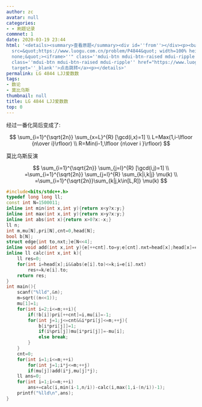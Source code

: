 ```yaml
---
author: zc
avatar: null
categories:
- - 刷题记录
commnet: 1
date: 2020-03-19 23:44
html: '<details><summary>查看原题</summary><div id=''from''></div><p><button onclick="document.getElementById(''from'').innerHTML=''<iframe
  src=&quot;https://www.luogu.com.cn/problem/P4844&quot; width=100% height=800px style=&quot;border:
  none;&quot;><iframe>''" class=''mdui-btn mdui-btn-raised mdui-ripple''>点击加载</button><a
  class=''mdui-btn mdui-btn-raised mdui-ripple'' href="https://www.luogu.com.cn/problem/P4844"
  target=''_blank''>点击跳转</a><p></details>'
permalink: LG 4844 LJJ爱数数
tags:
- 数论
- 莫比乌斯
thumbnail: null
title: LG 4844 LJJ爱数数
top: 0
---
```

经过一番化简后变成了:

$$
\sum_{i=1}^{\sqrt{2n}} \sum_{x=L}^{R} [\gcd(i,x)=1]  
\\
L=Max(1,i-\lfloor {n\over i}\rfloor)
\\
R=Min(i-1,\lfloor {n\over i }\rfloor)
$$

莫比乌斯反演

$$
\sum_{i=1}^{\sqrt{2n}} \sum_{j=l}^{R} [\gcd(i,j)=1]
\\
=\sum_{i=1}^{\sqrt{2n}} \sum_{j=l}^{R} \sum_{k|i,k|j} \mu(k)
\\
=\sum_{i=1}^{\sqrt{2n}}\sum_{k|j,k\in[L,R]} \mu(k)
$$

```cpp
#include<bits/stdc++.h>
typedef long long ll;
const int N=1500011;
inline int min(int x,int y){return x<y?x:y;}
inline int max(int x,int y){return x>y?x:y;}
inline int abs(int x){return x>0?x:-x;}
ll n;
int m,mu[N],pri[N],cnt=0,head[N];
bool b[N];
struct edge{int to,nxt;}e[N<<4];
inline void add(int x,int y){e[++cnt].to=y;e[cnt].nxt=head[x];head[x]=cnt;}
inline ll calc(int x,int k){
    ll res=0;
    for(int i=head[x];i&&abs(e[i].to)<=k;i=e[i].nxt)
        res+=k/e[i].to;
    return res;
}
int main(){
    scanf("%lld",&n);
    m=sqrt((n<<1));
    mu[1]=1;
    for(int i=2;i<=m;++i){
        if(!b[i])pri[++cnt]=i,mu[i]=-1;
        for(int j=1;j<=cnt&&i*pri[j]<=m;++j){
            b[i*pri[j]]=1;
            if(i%pri[j])mu[i*pri[j]]=-mu[i];
            else break;
        }
    }
    cnt=0;
    for(int i=1;i<=m;++i)
        for(int j=1;i*j<=m;++j)
        if(mu[j])add(i*j,mu[j]*j);
    ll ans=0;
    for(int i=1;i<=m;++i)
        ans+=calc(i,min(i-1,n/i))-calc(i,max(1,i-(n/i))-1);
    printf("%lld\n",ans);
}
```
